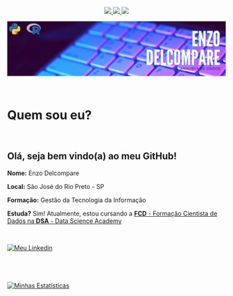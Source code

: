 <p align="center">
  <a href="https://github.com/enzodelcompare">
    <img src="https://img.shields.io/badge/criador-enzodelcompare-yellowgreen">
  </a>
  
  <a href="https://enzodelcompare.github.io/" alt="Contributors">
    <img src="https://img.shields.io/badge/site-enzodelcompare-lightgrey" />
  </a>
  
  <a href="https://github.com/enzodelcompare/enzodelcompare/blob/master/cv/cv_enzodelcompare.pdf">
    <img src="https://img.shields.io/badge/curr%C3%ADculo-enzodelcompare-red">
  </a>
</p>

![Enzo Delcompare](/imagens/enzo_delcompare.jpeg)

<br>

# Quem sou eu?

<br>

## Olá, seja bem vindo(a) ao meu **GitHub**!

**Nome:** Enzo Delcompare

**Local:** São José do Rio Preto - SP

**Formação:** Gestão da Tecnologia da Informação

**Estuda?** Sim! Atualmente, estou cursando a [**FCD** - Formação Cientista de Dados na **DSA** - Data Science Academy](https://www.datascienceacademy.com.br/pages/formacao-cientista-de-dados)

<br>

[![Meu Linkedin](https://img.shields.io/badge/LinkedIn--blue?style=for-the-badge&logo=linkedin&link=https://https://www.linkedin.com/in/lucasaraujo0255/&logoColor=white)](https://www.linkedin.com/in/enzodelcompare/)

# 

<br>

[![Minhas Estatísticas](https://github-readme-stats.vercel.app/api?username=enzodelcompare&count_private=true&show_icons=true&theme=tokyonight)](https://github.com/anuraghazra/github-readme-stats&theme=dark)
